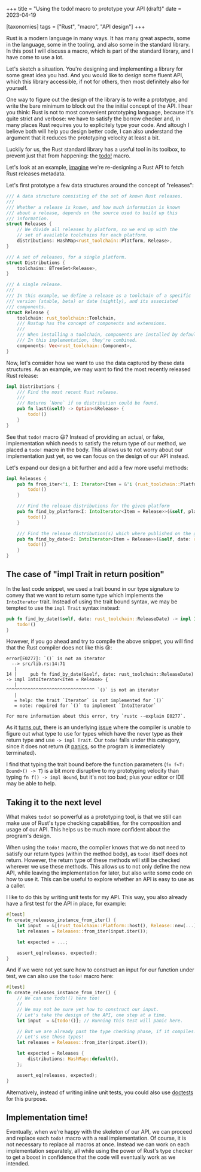 +++
title = "Using the todo! macro to prototype your API (draft)"
date = 2023-04-19

[taxonomies]
tags = ["Rust", "macro", "API design"]
+++

Rust is a modern language in many ways. It has many great aspects, some in the language, some in the tooling, and also some in the standard library.
In this post I will discuss a macro, which is part of the standard library, and I have come to use a lot.

Let's sketch a situation. You're designing and implementing a library for some great idea you had. And you would like to design some fluent API, which  this library accessible, if not for others, then most definitely also for yourself.

One way to figure out the design of the library is to write a prototype, and write the bare minimum to block out the the initial concept of the API. 
I hear you think: Rust is not to most convenient prototyping language, because it's quite strict and verbose: we have to satisfy the borrow checker and, in many places Rust requires you to explicitely type your code. And altough I believe both will help you design better code, I can also understand the argument that it reduces the prototyping velocity at least a bit.

Luckily for us, the Rust standard library has a useful tool in its toolbox, to prevent just that from happening: the [todo!]() macro.

Let's look at an example, [imagine](https://github.com/foresterre/rust-releases) we're re-designing a Rust API to fetch Rust releases metadata. 

Let's first prototype a few data structures around the concept of "releases":

```rust
/// A data structure consisting of the set of known Rust releases.  
///  
/// Whether a release is known, and how much information is known
/// about a release, depends on the source used to build up this
/// information.
struct Releases {
    // We divide all releases by platform, so we end up with the
    // set of available toolchains for each platform.
    distributions: HashMap<rust_toolchain::Platform, Release>, 
}

/// A set of releases, for a single platform.
struct Distributions {
    toolchains: BTreeSet<Release>,
}

/// A single release. 
///
/// In this example, we define a release as a toolchain of a specific
/// version (stable, beta) or date (nightly), and its associated
/// components.
struct Release {
    toolchain: rust_toolchain::Toolchain,
    /// Rustup has the concept of components and extensions.
    /// 
    /// When installing a toolchain, components are installed by default, while extensions are optional components.
    /// In this implementation, they're combined.
    components: Vec<rust_toolchain::Component>,
}

```

Now, let's consider how we want to use the data captured by these data structures.
As an example, we may want to find the most recently released Rust release:

```rust
impl Distributions {
    /// Find the most recent Rust release.
    ///
    /// Returns `None` if no distribution could be found.
    pub fn last(&self) -> Option<&Release> {
        todo!()
    }
}
```

See that `todo!` macro 😃? Instead of providing an actual, or fake, implementation which needs to satisfy the return type of our method, we placed a `todo!` macro in the body.
This allows us to not worry about our implementation just yet, so we can focus on the design of our API instead.


Let's expand our design a bit further and add a few more useful methods:


```rust
impl Releases {
    pub fn from_iter<'i, I: Iterator<Item = &'i (rust_toolchain::Platform, Release)>>(iter: I) -> Self {
        todo!()
    }

    /// Find the release distributions for the given platform
    pub fn find_by_platform<I: IntoIterator<Item = Release>>(&self, platform: rust_toolchain::Platform) -> I {
        todo!()
    }

    /// Find the release distribution(s) which where published on the given date.
    pub fn find_by_date<I: IntoIterator<Item = Release>>(&self, date: rust_toolchain::ReleaseDate) -> I {
        todo!()
    }
}
```

## The case of "impl Trait in return position" 

In the last code snippet, we used a trait bound in our type signature to convey that we want to return some type which implements the `IntoIterator` trait. Instead of using the trait bound syntax, we may be tempted to use the `impl Trait` syntax
instead:

```rust
pub fn find_by_date(&self, date: rust_toolchain::ReleaseDate) -> impl IntoIterator<Item = Release> {
    todo!()
}
```

However, if you go ahead and try to compile the above snippet, you will find that the Rust compiler does not like this 😢:

```rust_errors
error[E0277]: `()` is not an iterator
  --> src/lib.rs:14:71
   |
14 |     pub fn find_by_date(&self, date: rust_toolchain::ReleaseDate) -> impl IntoIterator<Item = Release> {
   |                                                                       ^^^^^^^^^^^^^^^^^^^^^^^^^^^^^^^^^ `()` is not an iterator
   |
   = help: the trait `Iterator` is not implemented for `()`
   = note: required for `()` to implement `IntoIterator`

For more information about this error, try `rustc --explain E0277`.
```

As it [turns out](https://github.com/rust-lang/rust/issues/36375#issuecomment-357216289), there is an underlying [issue](https://github.com/rust-lang/rust/issues/36375) where the compiler is unable to figure out what type to use for types which have the never type as their return type and use `-> impl Trait`. Our  `todo!` falls under this category, since it does not return (it [panics](https://doc.rust-lang.org/src/core/macros/mod.rs.html#771-778), so the program is immediately terminated).

I find that typing the trait bound before the function parameters (`fn f<T: Bound>() -> T`) is a bit more disruptive to my prototyping velocity than typing `fn f() -> impl Bound`, but it's not too bad; plus your editor or IDE may be able to help.

## Taking it to the next level

What makes `todo!` so powerful as a prototyping tool, is that we still can make use of Rust's type checking capabilities, 
for the composition and usage of our API. This helps us be much more confident about the program's design. 

When using the `todo!` macro, the compiler knows that we do not need to satisfy our return types (within the method body), as `todo!` itself does not return. However, the return type of these methods will still be checked wherever we use these methods. This allows us to not only define the new API, while leaving the implementation for later, but also write some code on how to use it. This can be useful to explore whether an API is easy to use as a caller.

I like to do this by writing unit tests for my API. This way, you also already have a first test for the API in place, for example:

```rust
#[test]
fn create_releases_instance_from_iter() {
    let input  = &[(rust_toolchain::Platform::host(), Release::new(...))];
    let releases = Releases::from_iter(input.iter());

    let expected = ...;

    assert_eq(releases, expected);
}
```

And if we were not yet sure how to construct an input for our function under test, we can also use the `todo!` macro here:

```rust
#[test]
fn create_releases_instance_from_iter() {
    // We can use todo!() here too!
    //
    // We may not be sure yet how to construct our input.
    // Let's take the design of the API, one step at a time.
    let input  = &[todo!()]; // Running this test will panic here.

    // But we are already past the type checking phase, if it compiles!
    // Let's use those types!
    let releases = Releases::from_iter(input.iter()); 

    let expected = Releases {
        distributions: HashMap::default(),
    };

    assert_eq(releases, expected);
}

```

Alternatively, instead of writing inline unit tests, you could also use [doctests](https://doc.rust-lang.org/rustdoc/write-documentation/documentation-tests.html) for this purpose. <!-- although I think doctests do kill the velocity a bit, as they're peculiar and even when using an IDE, (eg with the # and imports which are scoped differently) -->

## Implementation time!

Eventually, when we're happy with the skeleton of our API, we can proceed and replace each `todo!` macro with a real implementation. Of course, it is not necessary to replace all macros at once. 
Instead we can work on each implementation separately, all while using the power of Rust's type checker to get a boost in confidence that the code will eventually work as we intended.

